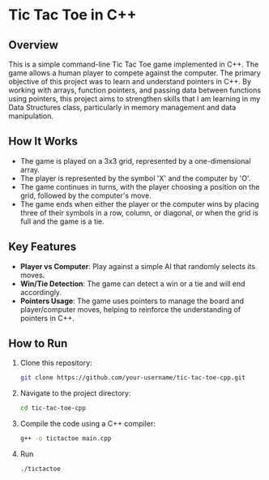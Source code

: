 # Tic Tac Toe in C++

## Overview

This is a simple command-line Tic Tac Toe game implemented in C++. The game allows a human player to compete against the computer. The primary objective of this project was to learn and understand pointers in C++. By working with arrays, function pointers, and passing data between functions using pointers, this project aims to strengthen skills that I am learning in my Data Structures class, particularly in memory management and data manipulation.

## How It Works

- The game is played on a 3x3 grid, represented by a one-dimensional array.
- The player is represented by the symbol 'X' and the computer by 'O'.
- The game continues in turns, with the player choosing a position on the grid, followed by the computer's move.
- The game ends when either the player or the computer wins by placing three of their symbols in a row, column, or diagonal, or when the grid is full and the game is a tie.

## Key Features

- **Player vs Computer**: Play against a simple AI that randomly selects its moves.
- **Win/Tie Detection**: The game can detect a win or a tie and will end accordingly.
- **Pointers Usage**: The game uses pointers to manage the board and player/computer moves, helping to reinforce the understanding of pointers in C++.

## How to Run

1. Clone this repository:
   ```bash
   git clone https://github.com/your-username/tic-tac-toe-cpp.git
2. Navigate to the project directory:
   ```bash
   cd tic-tac-toe-cpp
3. Compile the code using a C++ compiler:
   ```bash
   g++ -o tictactoe main.cpp
4. Run
   ```bash
   ./tictactoe
